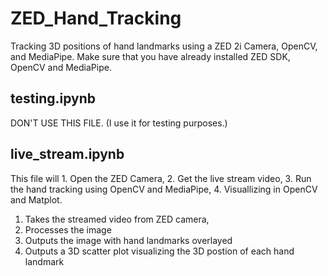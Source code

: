 # ZED_Hand_Tracking
Tracking 3D positions of hand landmarks using a ZED 2i Camera, OpenCV, and MediaPipe.
Make sure that you have already installed ZED SDK, OpenCV and MediaPipe.
## testing.ipynb
DON'T USE THIS FILE. (I use it for testing purposes.)
## live_stream.ipynb
This file will 1. Open the ZED Camera, 2. Get the live stream video, 3. Run the hand tracking using OpenCV and MediaPipe, 4. Visuallizing in OpenCV and Matplot.
1. Takes the streamed video from ZED camera,
2. Processes the image
3. Outputs the image with hand landmarks overlayed
4. Outputs a 3D scatter plot visualizing the 3D postion of each hand landmark
